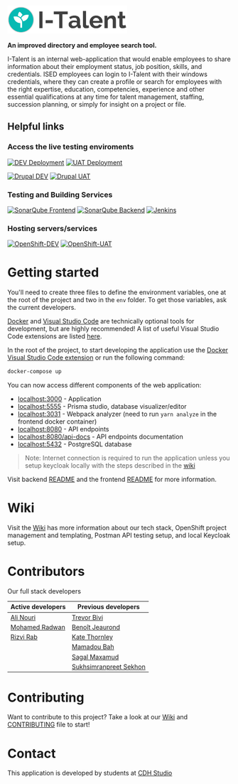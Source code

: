 <img src="services/frontend/src/assets/I-talent-logo-light.png" alt="I-Talent Logo" width="270" />

**An improved directory and employee search tool.**

I-Talent is an internal web-application that would enable employees to share information about their employment status, job position, skills, and credentials. ISED employees can login to I-Talent with their windows credentials, where they can create a profile or search for employees with the right expertise, education, competencies, experience and other essential qualifications at any time for talent management, staffing, succession planning, or simply for insight on a project or file.

## Helpful links

### Access the live testing enviroments

[![DEV Deployment](https://img.shields.io/badge/Access%20Application-DEV-gray?logo=react&logoColor=white&style=for-the-badge&labelColor=green)](https://italent-development.apps.ocp.dev.ised-isde.canada.ca/)
[![UAT Deployment](https://img.shields.io/badge/Access%20Application-UAT-gray?logo=react&logoColor=white&style=for-the-badge&labelColor=green)](https://italent-uat.apps.ocp.dev.ised-isde.canada.ca/)

[![Drupal DEV](https://img.shields.io/badge/Drupal-DEV-gray?logo=drupal&labelColor=blue&style=for-the-badge)](https://italent-dev-cms-studioup-dev.apps.ocp.dev.ised-isde.canada.ca/en)
[![Drupal UAT](https://img.shields.io/badge/Drupal-UAT-gray?logo=drupal&labelColor=blue&style=for-the-badge)](https://italent-uat-cms-studioup-dev.apps.ocp.dev.ised-isde.canada.ca/en)

### Testing and Building Services

[![SonarQube Frontend](https://img.shields.io/badge/SonarQube-Frontend-gray?logo=sonarqube&&labelColor=yellow&style=for-the-badge)](https://sonarqube.ised-isde.canada.ca/dashboard?id=ITalent-frontend)
[![SonarQube Backend](https://img.shields.io/badge/SonarQube-Backend-gray?logo=sonarqube&labelColor=yellow&style=for-the-badge)](https://sonarqube.ised-isde.canada.ca/dashboard?id=ITalent-backend)
[![Jenkins](https://img.shields.io/badge/Jenkins-gray?logo=jenkins&logoColor=white&style=for-the-badge)](https://cicd.ised-isde.canada.ca/blue/organizations/jenkins/DSD%2FI-Talent%2FI-Talent/branches/)

### Hosting servers/services

[![OpenShift-DEV](https://img.shields.io/badge/OpenShift%20Management-DEV-gray?logo=red-hat-open-shift&style=for-the-badge&labelColor=red)](https://console-openshift-console.apps.ocp.dev.ised-isde.canada.ca/topology/ns/italent-development?view=graph)
[![OpenShift-UAT](https://img.shields.io/badge/OpenShift%20Management-UAT-gray?logo=red-hat-open-shift&style=for-the-badge&labelColor=red)](https://console-openshift-console.apps.ocp.dev.ised-isde.canada.ca/topology/ns/mytalent?view=graph)

# Getting started

You'll need to create three files to define the environment variables, one at the root of the project and two in the `env` folder. To get those variables, ask the current developers.

[Docker](https://www.docker.com/) and [Visual Studio Code](https://code.visualstudio.com/) are technically optional tools for development, but are highly recommended! A list of useful Visual Studio Code extensions are listed [here](https://github.com/CDH-Studio/I-Talent/wiki/Tech-stack#useful-visual-studio-code-extensions).

In the root of the project, to start developing the application use the [Docker Visual Studio Code extension](https://marketplace.visualstudio.com/items?itemName=ms-azuretools.vscode-docker) or run the following command:

```bash
docker-compose up
```

You can now access different components of the web application:

- [localhost:3000](http://localhost:3000) - Application
- [localhost:5555](http://localhost:5555) - Prisma studio, database visualizer/editor
- [localhost:3031](http://localhost:3031) - Webpack analyzer (need to run `yarn analyze` in the frontend docker container)
- [localhost:8080](http://localhost:8080) - API endpoints
- [localhost:8080/api-docs](http://localhost:8080/api-docs) - API endpoints documentation
- [localhost:5432](http://localhost:5432) - PostgreSQL database

> Note: Internet connection is required to run the application unless you setup keycloak locally with the steps described in the [wiki](https://github.com/CDH-Studio/I-Talent/wiki/Local-Keycloak-setup)

Visit backend [README](services/backend/README.md) and the frontend [README](services/frontend/README.md) for more information.

# Wiki

Visit the [Wiki](https://github.com/CDH-Studio/UpSkill/wiki) has more information about our tech stack, OpenShift project management and templating, Postman API testing setup, and local Keycloak setup.

# Contributors

Our full stack developers

| **Active developers**                                         | **Previous developers**                                            |
| ------------------------------------------------------------- | ------------------------------------------------------------------ |
| [Ali Nouri](https://www.linkedin.com/in/a-nouri/)             | [Trevor Bivi](https://www.linkedin.com/in/trevor-bivi-736181193/)  |
| [Mohamed Radwan](https://www.linkedin.com/in/mo-radwan/)      | [Benoît Jeaurond](https://www.linkedin.com/in/benoit-jeaurond/)    |
| [Rizvi Rab](https://www.linkedin.com/in/rizvi-rab-370327160/) | [Kate Thornley](https://www.linkedin.com/in/kate-a-w-thornley/)    |
|                                                               | [Mamadou Bah](https://www.linkedin.com/in/mamadou-bah-9962a711b/)  |
|                                                               | [Sagal Maxamud](https://www.linkedin.com/in/s-glmxmd/)             |
|                                                               | [Sukhsimranpreet Sekhon](https://www.linkedin.com/in/sukhusekhon/) |

# Contributing

Want to contribute to this project? Take a look at our [Wiki](https://github.com/CDH-Studio/UpSkill/wiki) and [CONTRIBUTING](CONTRIBUTING.md) file to start!

# Contact

This application is developed by students at [CDH Studio](https://cdhstudio.ca/)

